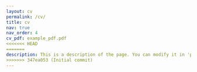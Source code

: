 ```yaml
---
layout: cv
permalink: /cv/
title: cv
nav: true
nav_order: 4
cv_pdf: example_pdf.pdf
<<<<<<< HEAD
=======
description: This is a description of the page. You can modify it in 'pages/_cv.md'. You can also change or remove the top pdf download button.
>>>>>>> 347ea053 (Initial commit)
---
```

